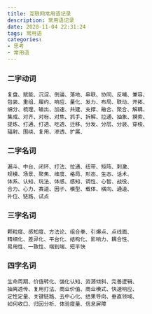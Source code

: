 ```yaml
---
title: 互联网常用语记录
description: 常用语记录
date: 2020-11-04 22:31:24
tags: 常用语
categories:
- 思考
- 常用语
---
```


### 二字动词
```text
复盘、赋能、沉淀、倒逼、落地、串联、协同、反哺、兼容、
包装、重组、履约、响应、量化、发力、布局、联动、开拓、
细分、梳理、输出、加速、共建、支撑、融合、聚合、解耦、
集成、对齐、对标、对焦、抓手、拆解、拉通、抽象、摸索、
提炼、打通、打透、吃透、迁移、分发、分层、分装、穿梭、
辐射、围绕、复用、渗透、扩展、
```

### 二字名词
```text
漏斗、中台、闭环、打法、拉通、纽带、矩阵、刺激、
规模、场景、聚焦、维度、格局、形态、生态、话术、
体系、认知、玩法、体感、感知、调性、心智、战役、
合力、心力、赛道、因子、模型、载体、横向、通道、
补位、链路、试点
```

### 三字名词
```text
颗粒度、感知度、方法论、组合拳、引爆点、点线面、
精细化、差异化、平台化、结构化、影响力、耦合性、
易用性、一致性、端到端、短平快
```

### 四字名词
```text
生命周期、价值转化、强化认知、资源倾斜、完善逻辑、
抽离透传、复用打法、商业价值、商业模式、快速响应、
定性定量、关键链路、去中心化、结果导向、垂直领域、
如何收口、归因分析、体验度量、信息屏障
```
